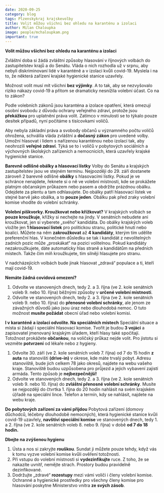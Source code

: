 ```yaml
---
date: 2020-09-25
category: blog
tags: Plzenskykraj krajskevolby 
title: Volit můžou všichni bez ohledu na karanténu a izolaci
author: Milan Chaloupka
image: people/mchaloupkam.png
important: true
---
```

**Volit můžou všichni bez ohledu na karanténu a izolaci**

Zvláštní doba si žádá zvláštní způsoby hlasování v říjnových volbách do zastupitelstev krajů a do Senátu. Vláda o nich rozhodla už v srpnu, aby nebyli diskriminovaní lidé v karanténě a v izolaci kvůli covid-19. Myslela i na to, že některá zařízení krajské hygienické stanice uzavřely. 

Možnost volit musí mít všichni **bez výjimky**. A to tak, aby se nezvyšovalo riziko nákazy covid-19 a přitom se dramaticky nesnížila volební účast. Co na to zákon?

Podle volebních zákonů jsou karanténa a izolace opatření, která omezují osobní svobodu z důvodu ochrany veřejného zdraví, protože jsou **překážkou** pro uplatnění práva volit. Zatímco v minulosti se to týkalo pouze desítek případů, nyní počítáme s tisícovkami voličů.

Aby nebyla základní práva a svobody občanů u významného počtu voličů ohrožena, schválila vláda zvláštní a **dočasný zákon** pro uvedené volby. Umožní hlasovat i lidem s nařízenou karanténou nebo izolací tak, aby neohrozili **veřejné zdraví**. Týká se to i voličů v pobytových sociálních a výchovných školských zařízeních a nemocnicích, která uzavřely krajské hygienické stanice.

**Barevně odlišné obálky a hlasovací lístky**
Volby do Senátu a krajských zastupitelstev jsou ve stejném termínu. Nejpozději do 29. září dostanete zároveň 2 barevně odlišné **obálky** s hlasovacími lístky. Pokud je ve schránce nenajdete, řeknete si o ně ve volební místnosti, kde se prokážete platným občanským průkazem nebo pasem a obdržíte prázdnou obálku. 
Odejdete za plentu a tam odhlasujete. Do obálky patří hlasovací lístek ve stejné barvě jako obálka, a to **pouze jeden**. Obálku pak před zraky volební komise vhodíte do volební schránky. 

**Volební piškvorky. Kroužkovat nebo křížkovat?**
V krajských volbách se **pouze kroužkuje**, křížky si nechejte na jindy. V senátních nebudete ani kroužkovat, jen si vyberete „svého“ kandidáta.
Do obálky krajských voleb vložíte jen **1 hlasovací lístek** pro politickou stranu, politické hnutí nebo koalici. Můžete na něm **zakroužkovat** až **4 kandidáty**, kterým tím udělíte preferenční hlas. V konečném důsledku se tak i kandidát z nevolitelných zadních pozic může „proskákat“ na pozici volitelnou. Pokud kandidáty nezakroužkujete, dáte automaticky hlas straně a kandidátům na předních místech. Takže čím míň kroužkujete, tím silněji hlasujete pro stranu.

V nadcházejících volbách bude jinak hlasovat „zdravá“ populace a ti, kteří mají covid-19.

**Nemáte žádná covidová omezení?**
1. Odvolte ve stanovených dnech, tedy 2. a 3. října (ve 2. kole senátních voleb 9. nebo 10. října) běžnými způsoby v **určené volební místnosti**. 
2. Odvolte ve stanovených dnech, tedy 2. a 3. října (ve 2. kole senátních voleb 9. nebo 10. října) do **přenosné volební schránky**, ale jenom ze závažných důvodů jako jsou úraz nebo dlouhodobá nemoc. O tuto možnost **musíte požádat** obecní úřad nebo volební komisi.

**I v karanténě a izolaci odvolíte. Na speciálních místech**
Speciální situace a místa si žádají i speciální hlasovací komise. Tvořit je budou **3 vojáci** a zapisovatel jmenovaný krajským úřadem, kteří hlasy také spočítají.
Totožnost prokážete **občankou**, na voličský průkaz nejde volit. Pro jistotu si vezměte **potvrzení** od lékaře nebo z hygieny.
1. Odvolte 30. září (ve 2. kole senátních voleb 7. října) od 7 do 15 hodin **z auta** na stanovišti **(drive-in)** v okrese, kde máte trvalý pobyt. Adresu stanoviště, bude jich celkem 78 jako okresů, najdete na webu vašeho kraje. Stanoviště budou uzpůsobena pro průjezd a jejich vybavení zajistí armáda. Tento způsob je **nejbezpečnější!**
2. Odvolte ve stanovených dnech, tedy 2. a 3. října (ve 2. kole senátních voleb 9. nebo 10. října) do **zvláštní přenosné volební schránky**. Musíte se nejpozději do čtvrtka 1. října do 20 hodin nahlásit na svém krajském ú)řadě na speciální lince. Telefon a termín, kdy se nahlásit, najdete na webu kraje. 

**Do pobytových zařízení za vámi přijdou**
Pobytová zařízení (domovy důchodců, léčebny dlouhodobě nemocných), která hygienické stanice kvůli covid-19 uzavřely, **navštíví speciální komise** ve stanovených dnech, tedy 1. a 2. října (ve 2. kole senátních voleb 8. nebo 9. října) v době **od 7 do 18 hodin.**

**Dbejte na zvýšenou hygienu**
1. Ústa a nos si zakryjte **rouškou**. Sundat ji můžete pouze tehdy, když vás k tomu vyzve volební komise kvůli ověření totožnosti.
2. Při vstupu do volební místnosti si **vydezinfikujte** ruce. Z toho, že se nakazíte uvnitř, nemějte strach. Prostory budou pravidelně dezinfikované.
3. Dodržujte „zdravé“ **rozestupy** mezi vámi voliči i členy volební komise.
Ochranné a hygienické prostředky pro všechny členy komise pro hlasování poskytne Ministerstvo vnitra **ze svých zásob**.
